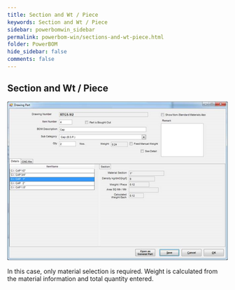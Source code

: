 ```yaml
---
title: Section and Wt / Piece
keywords: Section and Wt / Piece
sidebar: powerbomwin_sidebar
permalink: powerbom-win/sections-and-wt-piece.html
folder: PowerBOM
hide_sidebar: false
comments: false
---
```


## Section and Wt / Piece

![](/images/section-drwaing-wt-piece.png)

In this case, only material selection is required. Weight is calculated from the material information and total quantity entered.
